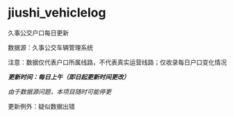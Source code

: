 # jiushi_vehiclelog

久事公交户口每日更新

数据源：久事公交车辆管理系统

注意：数据仅代表户口所属线路，不代表真实运营线路；仅收录每日户口变化情况

***更新时间：每日上午（即日起更新时间更改）***

*由于数据源问题，本项目随时可能停更*

更新例外：疑似数据出错
